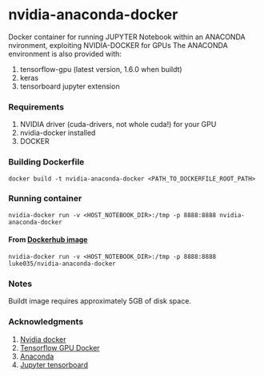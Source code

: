 # nvidia-anaconda-docker
Docker container for running JUPYTER Notebook within an ANACONDA nvironment, exploiting NVIDIA-DOCKER for GPUs
The ANACONDA environment is also provided with:
1. tensorflow-gpu (latest version, 1.6.0 when buildt)
2. keras
3. tensorboard jupyter extension

### Requirements
1. NVIDIA driver (cuda-drivers, not whole cuda!) for your GPU
2. nvidia-docker installed
2. DOCKER

### Building Dockerfile
```
docker build -t nvidia-anaconda-docker <PATH_TO_DOCKERFILE_ROOT_PATH>
```

### Running container
```
nvidia-docker run -v <HOST_NOTEBOOK_DIR>:/tmp -p 8888:8888 nvidia-anaconda-docker
```

#### From [Dockerhub image](https://hub.docker.com/r/luke035/nvidia-anaconda-docker/)
```
nvidia-docker run -v <HOST_NOTEBOOK_DIR>:/tmp -p 8888:8888 luke035/nvidia-anaconda-docker
```

### Notes
Buildt image requires approximately 5GB of disk space. 

### Acknowledgments
1. [Nvidia docker](https://github.com/NVIDIA/nvidia-docker)
2. [Tensorflow GPU Docker](https://github.com/tensorflow/tensorflow/tree/master/tensorflow/tools/docker)
3. [Anaconda](https://github.com/ContinuumIO/docker-images)
4. [Jupyter tensorboard](https://github.com/lspvic/jupyter_tensorboard)
